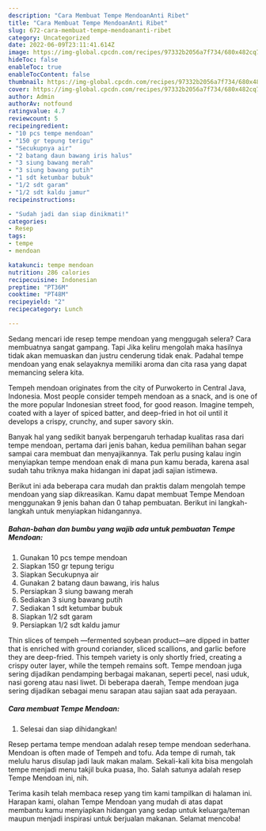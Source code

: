 ```yaml
---
description: "Cara Membuat Tempe MendoanAnti Ribet"
title: "Cara Membuat Tempe MendoanAnti Ribet"
slug: 672-cara-membuat-tempe-mendoananti-ribet
category: Uncategorized
date: 2022-06-09T23:11:41.614Z
image: https://img-global.cpcdn.com/recipes/97332b2056a7f734/680x482cq70/tempe-mendoan-foto-resep-utama.jpg
hideToc: false
enableToc: true
enableTocContent: false
thumbnail: https://img-global.cpcdn.com/recipes/97332b2056a7f734/680x482cq70/tempe-mendoan-foto-resep-utama.jpg
cover: https://img-global.cpcdn.com/recipes/97332b2056a7f734/680x482cq70/tempe-mendoan-foto-resep-utama.jpg
author: Admin
authorAv: notfound
ratingvalue: 4.7
reviewcount: 5
recipeingredient:
- "10 pcs tempe mendoan"
- "150 gr tepung terigu"
- "Secukupnya air"
- "2 batang daun bawang iris halus"
- "3 siung bawang merah"
- "3 siung bawang putih"
- "1 sdt ketumbar bubuk"
- "1/2 sdt garam"
- "1/2 sdt kaldu jamur"
recipeinstructions:

- "Sudah jadi dan siap dinikmati!"
categories:
- Resep
tags:
- tempe
- mendoan

katakunci: tempe mendoan 
nutrition: 286 calories
recipecuisine: Indonesian
preptime: "PT36M"
cooktime: "PT48M"
recipeyield: "2"
recipecategory: Lunch

---
```



Sedang mencari ide resep tempe mendoan yang menggugah selera? Cara membuatnya sangat gampang. Tapi Jika keliru mengolah maka hasilnya tidak akan memuaskan dan justru cenderung tidak enak. Padahal tempe mendoan yang enak selayaknya memiliki aroma dan cita rasa yang dapat memancing selera kita.


Tempeh mendoan originates from the city of Purwokerto in Central Java, Indonesia. Most people consider tempeh mendoan as a snack, and is one of the more popular Indonesian street food, for good reason. Imagine tempeh, coated with a layer of spiced batter, and deep-fried in hot oil until it develops a crispy, crunchy, and super savory skin.

Banyak hal yang sedikit banyak berpengaruh terhadap kualitas rasa dari tempe mendoan, pertama dari jenis bahan, kedua pemilihan bahan segar sampai cara membuat dan menyajikannya. Tak perlu pusing kalau ingin menyiapkan tempe mendoan enak di mana pun kamu berada, karena asal sudah tahu triknya maka hidangan ini dapat jadi sajian istimewa.


Berikut ini ada beberapa cara mudah dan praktis dalam mengolah tempe mendoan yang siap dikreasikan. Kamu dapat membuat Tempe Mendoan menggunakan 9 jenis bahan dan 0 tahap pembuatan. Berikut ini langkah-langkah untuk menyiapkan hidangannya.

<!--inarticleads1-->

##### Bahan-bahan dan bumbu yang wajib ada untuk pembuatan Tempe Mendoan:

1. Gunakan 10 pcs tempe mendoan
1. Siapkan 150 gr tepung terigu
1. Siapkan Secukupnya air
1. Gunakan 2 batang daun bawang, iris halus
1. Persiapkan 3 siung bawang merah
1. Sediakan 3 siung bawang putih
1. Sediakan 1 sdt ketumbar bubuk
1. Siapkan 1/2 sdt garam
1. Persiapkan 1/2 sdt kaldu jamur


Thin slices of tempeh —fermented soybean product—are dipped in batter that is enriched with ground coriander, sliced scallions, and garlic before they are deep-fried. This tempeh variety is only shortly fried, creating a crispy outer layer, while the tempeh remains soft. Tempe mendoan juga sering dijadikan pendamping berbagai makanan, seperti pecel, nasi uduk, nasi goreng atau nasi liwet. Di beberapa daerah, Tempe mendoan juga sering dijadikan sebagai menu sarapan atau sajian saat ada perayaan. 

<!--inarticleads2-->

##### Cara membuat Tempe Mendoan:


1. Selesai dan siap dihidangkan!

Resep pertama tempe mendoan adalah resep tempe mendoan sederhana. Mendoan is often made of Tempeh and tofu. Ada tempe di rumah, tak melulu harus disulap jadi lauk makan malam. Sekali-kali kita bisa mengolah tempe menjadi menu takjil buka puasa, lho. Salah satunya adalah resep Tempe Mendoan ini, nih. 

Terima kasih telah membaca resep yang tim kami tampilkan di halaman ini. Harapan kami, olahan Tempe Mendoan yang mudah di atas dapat membantu kamu menyiapkan hidangan yang sedap untuk keluarga/teman maupun menjadi inspirasi untuk berjualan makanan. Selamat mencoba!
